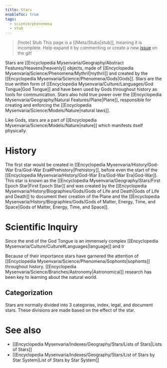 ```yaml
---
title: Stars
enableToc: true
tags:
  - science/phenomena
  - stub
---
```


> [!note] Stub
> This page is a [[Meta/Stubs|stub]], meaning it is incomplete. Help expand it by commenting or create a new [issue](https://github.com/RagtimeGal/quartz--encyclopedia-mysenvaria/issues/new/choose) on the git!

Stars are [[Encyclopedia Mysenvaria/Geography/Abstract Features/Heavens|heavenly]] objects, made of [[Encyclopedia Mysenvaria/Science/Phenomena/Mythril|mythril]] and created by the [[Encyclopedia Mysenvaria/Science/Phenomena/Gods|Gods]]. Stars are the true written form of [[Encyclopedia Mysenvaria/Culture/Languages/God Tongue|God Tongue]] and have been used by Gods throughout history as tools for communication. Stars also hold true power over the [[Encyclopedia Mysenvaria/Geography/Natural Features/Plane|Plane]], responsible for creating and enforcing the [[Encyclopedia Mysenvaria/Science/Models/Nature|natural laws]].

Like Gods, stars are a part of [[Encyclopedia Mysenvaria/Science/Models/Nature|nature]] which manifests itself physically.
# History
The first star would be created in [[Encyclopedia Mysenvaria/History/God-War Era/God-War Era#Prehistory|Prehistory]], before even the start of the [[Encyclopedia Mysenvaria/History/God-War Era/God-War Era|God-War]]. This star is known as the [[Encyclopedia Mysenvaria/Geography/Stars/First Epoch Star|First Epoch Star]] and was created by the [[Encyclopedia Mysenvaria/History/Biographies/Gods/Gods of Life and Death|Gods of Life and Death]] to document their creation of the Plane and the [[Encyclopedia Mysenvaria/History/Biographies/Gods/Gods of Matter, Energy, Time, and Space|Gods of Matter, Energy, Time, and Space]].
# Scientific Inquiry
Since the end of the 
God Tongue is an immensely complex [[Encyclopedia Mysenvaria/Culture/Culture#Languages|language]] and tr


Because of their importance stars have garnered the attention of [[Encyclopedia Mysenvaria/Science/Phenomena/Sophonts|sophonts]] throughout history. [[Encyclopedia Mysenvaria/Science/Branches/Astronomy|Astronomical]] research has been key to learning about the natural world.
## Categorization
Stars are normally divided into 3 categories, index, legal, and document stars. These divisions are made based on the effect of the star.

# See also
- [[Encyclopedia Mysenvaria/Indexes/Geography/Stars/Lists of Stars|Lists of Stars]]
- [[Encyclopedia Mysenvaria/Indexes/Geography/Stars/List of Stars by Star System|List of Stars by Star System]]
